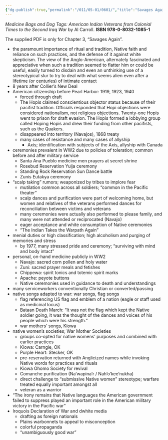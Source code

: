 ```yaml
---
{"dg-publish":true,"permalink":"/011/05-01/0601/","title":"Savages Again","tags":["ETHNS350"],"noteIcon":"1","created":"2024-09-26T13:45:04.157-07:00","updated":"2024-09-26T15:29:33.301-07:00"}
---
```


*Medicine Bags and Dog Tags: American Indian Veterans from Colonial Times to the Second Iraq War* by Al Carroll. **ISBN 978-0-8032-1085-1**

The supplied PDF is only for Chapter 3, “Savages Again”.
- the paramount importance of ritual and tradition, Native faith and reliance on such practices, and the defense of it against white skepticism. The view of the Anglo-American, alternately fascinated and appreciative when such a tradition seemed to flatter him or could be useful, easily turned to disdain and even an unthinking use of a stereotypical slur to try to deal with what seems alien even after a lifetime (or centuries) of intimate contact
- 8 years after Collier’s New Deal
- American citizenship before Pearl Harbor: 1919, 1923, 1940
	- forced through draft
	- The Hopis claimed conscientious objector status because of their pacifist tradition. Officials responded that Hopi objections were considered nationalism, not religious objections. Twenty-one Hopis went to prison for draft evasion. The Hopis formed a lobbying group called Hoping Hopis and drew their funding from other pacifists, such as the Quakers.
	- disappeared into territory (Navajos), 1868 treaty
	- many cases of resistance and many cases of allyship
		- Axis; identification with subjects of the Axis, allyship with Canada
- ceremonies prevalent in WW2 due to policies of toleration; common before and after military service
	- Santa Ana Pueblo medicine men prayers at secret shrine
	- Rosebud Reservation Yuija ceremony
	- Standing Rock Reservation Sun Dance battle
	- Zunis Eutakya ceremony
- “scalp taking” rumors; weaponized by tribes to implore fear
	- mutilation common across all soldiers; “common in the Pacific theater”
	- scalp dances and purification were part of welcoming home, but women and relatives of the veterans performed dances for reconciliation between victims and veterans
	- many ceremonies were actually also performed to please family, and many were not attended or reciprocated (Navajo)
	- eager acceptance and white consumption of Native ceremonies
	- “The Indian Takes the Warpath Again”
- menial duties or high classification; high alcoholism and purging of memories and stress
	- by 1977, many stressed pride and ceremony; “surviving with mind and body intact”
- personal, on-hand medicine publicly in WW2
	- Navajo: sacred corn pollen and holy water
	- Zuni: sacred prayer meals and fetishes
	- Chippewa: spirit tonics and totemic spirit marks
	- Apache: peyote buttons
	- Native ceremonies used in guidance to death and understandings
- many serviceworkers conventionally Christian or converted/passing
- native songs adapted to war: war songs, flag songs
	- flag referencing US flag and emblem of a nation (eagle or staff used as medicinal locus)
	- Bataan Death March: “It was not the flag which kept the Native soldier going, it was the thought of the dances and voices of his people which were his strength.”
	- war mothers’ songs, Kiowa
- native women’s societies; War Mother Societies
	- groups co-opted for native womens’ purposes and combined with earlier practices
	- Kiowa: Carngie, OK
	- Purple Heart: Stecker, OK
	- pre-reservation returned with Anglicized names while invoking Native words for practices and rituals
	- Kiowa Ohomo Society for revival
	- Comanche purification (Na’wapina’r / Nah’o’kee’nukha)
	- direct challenge to “submissive Native women” stereotype; warfare treated equally important amongst all
	- veteran as a warrior
- “The irony remains that Native languages the American government failed to suppress played an important role in the American military victory in the Pacific war”
- Iroquois Declaration of War and dwhite media
	- drafting as foreign nationals
	- Plains warbonnets to appeal to misconception
	- colorful propaganda
	- “unambiguously good war”